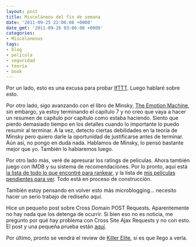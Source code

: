 ```yaml
---
layout: post
title: Misceláneos del fin de semana
date: '2011-09-25 22:06:08 +0000'
date_gmt: '2011-09-26 03:06:08 +0000'
categories:
- Miscelaneous
tags:
- blog
- película
- seguridad
- teoría
- book
---
```


Por un lado, esto es una excusa para probar [IfTTT](http://ifttt.com/). Luego hablaré sobre esto.

Por otro lado, sigo avanzando con el libro de Minsky, [The Emotion Machine](https://blog.alphasmanifesto.com/?s=emotion+machine), sin embargo, ya estoy terminando el capítulo 7 y no creo que vaya a hacer un resumen de capítulo por capítulo como estaba haciendo. Siento que pierdo demasiado tiempo en los detalles cuando lo importante lo puedo resumir al terminar. A la vez, detecto ciertas debilidades en la teoría de Minsky pero quiero darle la oportunidad de justificarse antes de terminar. Aún así, no pongo en duda nada. Hablamos de Minsky, lo pensó bastante mejor que yo. También lo hablaremos luego.

Por otro lado más, veré de apresurar los ratings de películas. Ahora también juego con IMDB y su sistema de recomendaciones. Por lo pronto, aquí está [la lista de todo lo que encontré para rankear](http://www.imdb.com/user/ur28289694/ratings), y la lista de [mis películas pendientes para ver](http://www.imdb.com/user/ur28289694/watchlist). Todo está en proceso de construcción.

También estoy pensando en volver esto más microblogging... necesito hacer un serio trabajo de rediseño aquí.

Hice un pequeño post sobre Cross Domain POST Requests. Aparentemente no hay nada que los detenga de ocurrir. Si bien eso no es noticia, me pregunto por qué hay problema con Cross Site Ajax Requests y no con esto. El post y una pequeña prueba están [aquí](http://automatumvitae.com/2011/09/25/cross-domain-post-without-security/).

Por último, pronto se vendrá el review de [Killer Elite](http://www.imdb.com/title/tt1448755/), si es que llego a verla.
